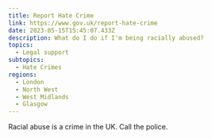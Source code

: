 ```yaml
---
title: Report Hate Crime
link: https://www.gov.uk/report-hate-crime
date: 2023-05-15T15:45:07.433Z
description: What do I do if I'm being racially abused?
topics:
  - Legal support
subtopics:
  - Hate Crimes
regions:
  - London
  - North West
  - West Midlands
  - Glasgow
---
```


Racial abuse is a crime in the UK. Call the police.
